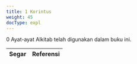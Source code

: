 ```yaml
---
title: 1 Korintus
weight: 45
docType: expl
---
```


0 Ayat-ayat Alkitab telah digunakan dalam buku ini.

| Segar | Referensi |
|-------|-----------|
